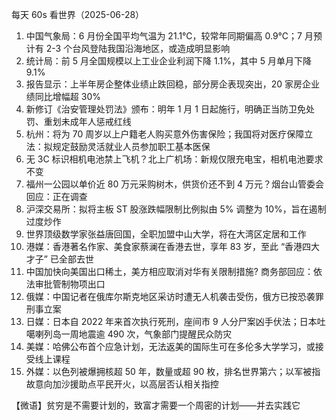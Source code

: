 每天 60s 看世界（2025-06-28）

1. 中国气象局：6 月份全国平均气温为 21.1℃，较常年同期偏高 0.9℃；7 月预计有 2-3 个台风登陆我国沿海地区，或造成明显影响
2. 统计局：前 5 月全国规模以上工业企业利润下降 1.1%，其中 5 月单月下降 9.1%
3. 报告显示：上半年房企整体业绩止跌回稳，部分房企表现突出，20 家房企业绩同比增幅超 30%
4. 新修订《治安管理处罚法》颁布：明年 1 月 1 日起施行，明确正当防卫免处罚、重划未成年人惩戒红线
5. 杭州：将为 70 周岁以上户籍老人购买意外伤害保险；我国将对医疗保障立法：拟规定鼓励灵活就业人员参加职工基本医保
6. 无 3C 标识相机电池禁上飞机？北上广机场：新规仅限充电宝，相机电池要求不变
7. 福州一公园以单价近 80 万元采购树木，供货价还不到 4 万元？烟台山管委会回应：正在调查
8. 沪深交易所：拟将主板 ST 股涨跌幅限制比例拟由 5% 调整为 10%，旨在遏制过度炒作
9. 世界顶级数学家张益唐回国，全职加盟中山大学，将在大湾区定居和工作
10. 港媒：香港著名作家、美食家蔡澜在香港去世，享年 83 岁，至此 “香港四大才子” 已全部去世
11. 中国加快向美国出口稀土，美方相应取消对华有关限制措施? 商务部回应：依法审批管制物项出口
12. 俄媒：中国记者在俄库尔斯克地区采访时遭无人机袭击受伤，俄方已按恐袭罪刑事立案
13. 日媒：日本自 2022 年来首次执行死刑，座间市 9 人分尸案凶手伏法；日本吐噶喇列岛一周地震逾 490 次，气象部门提醒民众防灾
14. 美媒：哈佛公布首个应急计划，无法返美的国际生可在多伦多大学学习，或接受线上课程
15. 外媒：以色列被爆拥核超 50 年，数量或超 90 枚，排名世界第六；以军被指故意向加沙援助点平民开火，以高层否认相关指控

【微语】贫穷是不需要计划的，致富才需要一个周密的计划——并去实践它